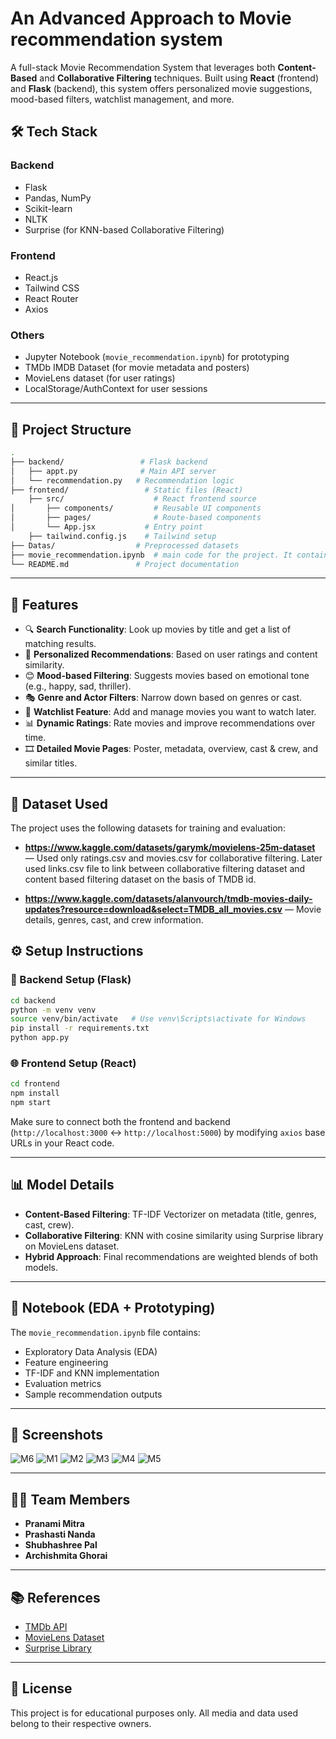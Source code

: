 # An Advanced Approach to Movie recommendation system

A full-stack Movie Recommendation System that leverages both **Content-Based** and **Collaborative Filtering** techniques. Built using **React** (frontend) and **Flask** (backend), this system offers personalized movie suggestions, mood-based filters, watchlist management, and more.

## 🛠️ Tech Stack

### Backend
- Flask
- Pandas, NumPy
- Scikit-learn
- NLTK
- Surprise (for KNN-based Collaborative Filtering)

### Frontend
- React.js
- Tailwind CSS
- React Router
- Axios

### Others
- Jupyter Notebook (`movie_recommendation.ipynb`) for prototyping
- TMDb IMDB Dataset (for movie metadata and posters)
- MovieLens dataset (for user ratings)
- LocalStorage/AuthContext for user sessions

---

## 📁 Project Structure

```bash
.
├── backend/                 # Flask backend
│   ├── appt.py              # Main API server
│   └── recommendation.py   # Recommendation logic
├── frontend/                 # Static files (React)
    ├── src/                    # React frontend source
│       ├── components/         # Reusable UI components
│       ├── pages/              # Route-based components
│       └── App.jsx           # Entry point
    ├── tailwind.config.js    # Tailwind setup
├── Datas/                  # Preprocessed datasets
├── movie_recommendation.ipynb  # main code for the project. It contains the recommendation models.
└── README.md               # Project documentation
````

---

## 🚀 Features

* 🔍 **Search Functionality**: Look up movies by title and get a list of matching results.
* 🌟 **Personalized Recommendations**: Based on user ratings and content similarity.
* 😊 **Mood-based Filtering**: Suggests movies based on emotional tone (e.g., happy, sad, thriller).
* 🎭 **Genre and Actor Filters**: Narrow down based on genres or cast.
* 🛒 **Watchlist Feature**: Add and manage movies you want to watch later.
* 📊 **Dynamic Ratings**: Rate movies and improve recommendations over time.
* 🎞️ **Detailed Movie Pages**: Poster, metadata, overview, cast & crew, and similar titles.

---

## 📂 Dataset Used
The project uses the following datasets for training and evaluation:

* **https://www.kaggle.com/datasets/garymk/movielens-25m-dataset** — Used only ratings.csv and movies.csv for collaborative filtering. Later used links.csv file to link between collaborative filtering dataset and content based filtering dataset on the basis of TMDB id.

* **https://www.kaggle.com/datasets/alanvourch/tmdb-movies-daily-updates?resource=download&select=TMDB_all_movies.csv** — Movie details, genres, cast, and crew information.

## ⚙️ Setup Instructions

### 🔧 Backend Setup (Flask)

```bash
cd backend
python -m venv venv
source venv/bin/activate   # Use venv\Scripts\activate for Windows
pip install -r requirements.txt
python app.py
```

### 🌐 Frontend Setup (React)

```bash
cd frontend
npm install
npm start
```

Make sure to connect both the frontend and backend (`http://localhost:3000` ↔ `http://localhost:5000`) by modifying `axios` base URLs in your React code.

---

## 📊 Model Details

* **Content-Based Filtering**: TF-IDF Vectorizer on metadata (title, genres, cast, crew).
* **Collaborative Filtering**: KNN with cosine similarity using Surprise library on MovieLens dataset.
* **Hybrid Approach**: Final recommendations are weighted blends of both models.

---

## 📓 Notebook (EDA + Prototyping)

The `movie_recommendation.ipynb` file contains:

* Exploratory Data Analysis (EDA)
* Feature engineering
* TF-IDF and KNN implementation
* Evaluation metrics
* Sample recommendation outputs

---

## 📸 Screenshots

![M6](https://github.com/user-attachments/assets/ddbf379e-1fe0-4342-961c-3e4dfb0e9450)
![M1](https://github.com/user-attachments/assets/d9b67c2a-dd81-4637-928f-7b83a10975d8)
![M2](https://github.com/user-attachments/assets/d545c082-65ec-4279-aef7-e146823ddcdf)
![M3](https://github.com/user-attachments/assets/6b51a47c-ed8e-444c-b6a0-79e491628c96)
![M4](https://github.com/user-attachments/assets/b2dd2065-3def-41c0-b713-ff72b6f7c4e0)
![M5](https://github.com/user-attachments/assets/39eda73a-6de2-4e20-9654-a11c37d6513f)

---

## 👩‍💻 Team Members

* **Pranami Mitra**
* **Prashasti Nanda**
* **Shubhashree Pal**
* **Archishmita Ghorai**

---

## 📚 References

* [TMDb API](https://www.themoviedb.org/documentation/api)
* [MovieLens Dataset](https://grouplens.org/datasets/movielens/)
* [Surprise Library](https://surpriselib.com/)

---

## 📄 License

This project is for educational purposes only. All media and data used belong to their respective owners.
